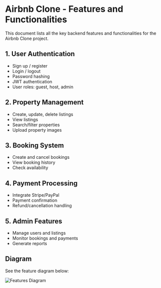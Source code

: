 # Airbnb Clone - Features and Functionalities

This document lists all the key backend features and functionalities for the Airbnb Clone project.

## 1. User Authentication
- Sign up / register
- Login / logout
- Password hashing
- JWT authentication
- User roles: guest, host, admin

## 2. Property Management
- Create, update, delete listings
- View listings
- Search/filter properties
- Upload property images

## 3. Booking System
- Create and cancel bookings
- View booking history
- Check availability

## 4. Payment Processing
- Integrate Stripe/PayPal
- Payment confirmation
- Refund/cancellation handling

## 5. Admin Features
- Manage users and listings
- Monitor bookings and payments
- Generate reports

## Diagram
See the feature diagram below:

![Features Diagram](features.png)
